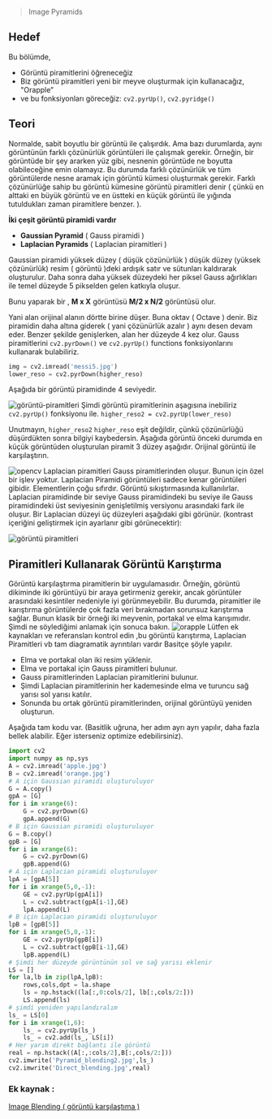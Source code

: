 > Image Pyramids

## Hedef

Bu bölümde,
- Görüntü piramitlerini öğreneceğiz
- Biz görüntü piramitleri yeni bir meyve oluşturmak için kullanacağız, "Orapple”
- ve bu fonksiyonları göreceğiz: `cv2.pyrUp()`, `cv2.pyridge()`

## Teori

Normalde, sabit boyutlu bir görüntü ile çalışırdık. Ama bazı durumlarda, aynı görüntünün farklı çözünürlük görüntüleri ile çalışmak gerekir. Örneğin, bir görüntüde bir şey ararken yüz gibi, nesnenin görüntüde ne boyutta olabileceğine emin olamayız. Bu durumda farklı çözünürlük ve tüm görüntülerde nesne aramak için görüntü kümesi oluşturmak gerekir. Farklı çözünürlüğe sahip bu görüntü kümesine görüntü piramitleri denir  ( çünkü en alttaki en büyük görüntü ve en üstteki en küçük görüntü ile yığında tutuldukları zaman piramitlere benzer. ).

**İki çeşit görüntü piramidi vardır**
- **Gaussian Pyramid** ( Gauss piramidi )
- **Laplacian Pyramids** ( Laplacian piramitleri )

Gaussian piramidi yüksek düzey ( düşük çözünürlük )  düşük düzey (yüksek çözünürlük) resim ( görüntü )deki ardışık satır ve sütunları kaldırarak oluşturulur. Daha sonra daha yüksek düzeydeki her piksel Gauss ağırlıkları ile temel düzeyde 5 pikselden gelen katkıyla oluşur.

Bunu yaparak bir , **M x X** görüntüsü **M/2 x N/2** görüntüsü olur.

Yani alan orijinal alanın dörtte birine düşer. Buna oktav ( Octave ) denir. Biz piramidin daha altına giderek ( yani çözünürlük azalır ) aynı desen devam eder. Benzer şekilde genişlerken, alan her düzeyde 4 kez olur. Gauss piramitlerini `cv2.pyrDown()` ve `cv2.pyrUp()` functions  fonksiyonlarını kullanarak bulabiliriz.

```python
img = cv2.imread('messi5.jpg')
lower_reso = cv2.pyrDown(higher_reso)
```
Aşağıda bir görüntü piramidinde 4 seviyedir.

![görüntü-piramitleri](https://www.coogger.com/media/images/opencv_messi.jpg?style=center)
Şimdi görüntü piramitlerinin aşagısına inebiliriz `cv2.pyrUp()`  fonksiyonu ile.
`higher_reso2 = cv2.pyrUp(lower_reso)`

Unutmayın, `higher_reso2` `higher_reso` eşit değildir, çünkü çözünürlüğü düşürdükten sonra bilgiyi kaybedersin. Aşağıda görüntü önceki durumda en küçük görüntüden oluşturulan piramit 3 düzey aşağıdır. Orijinal görüntü ile karşılaştırın.

![opencv](https://opencv-python-tutroals.readthedocs.io/en/latest/_images/messiup.jpg?style=center)
Laplacian piramitleri Gauss piramitlerinden oluşur. Bunun için özel bir işlev yoktur. Laplacian Piramidi görüntüleri sadece kenar görüntüleri gibidir. Elementlerin çoğu sıfırdır. Görüntü sıkıştırmasında kullanılırlar. Laplacian piramidinde bir seviye Gauss piramidindeki bu seviye ile Gauss piramidindeki üst seviyesinin genişletilmiş versiyonu arasındaki fark ile oluşur. Bir Laplacian düzeyi üç düzeyleri aşağıdaki gibi görünür. (kontrast içeriğini geliştirmek için ayarlanır gibi görünecektir):

![görüntü piramitleri](https://opencv-python-tutroals.readthedocs.io/en/latest/_images/lap.jpg?style=center)

## Piramitleri Kullanarak Görüntü Karıştırma

Görüntü karşılaştırma piramitlerin bir uygulamasıdır. Örneğin, görüntü dikiminde iki görüntüyü bir araya getirmeniz gerekir, ancak görüntüler arasındaki kesintiler nedeniyle iyi görünmeyebilir. Bu durumda, piramitler ile karıştırma görüntülerde çok fazla veri bırakmadan sorunsuz karıştırma sağlar. Bunun klasik bir örneği iki meyvenin, portakal ve elma karışımıdır. Şimdi ne söylediğimi anlamak için sonuca bakın.
![orapple](https://opencv-python-tutroals.readthedocs.io/en/latest/_images/orapple.jpg?style=center)
Lütfen ek kaynakları ve referansları kontrol edin ,bu görüntü karıştırma, Laplacian Piramitleri vb tam diagramatik ayrıntıları vardır Basitçe şöyle yapılır.

- Elma ve portakal olan iki resim yüklenir.
- Elma ve portakal için Gauss piramitleri bulunur.
- Gauss piramitlerinden Laplacian piramitlerini bulunur.
- Şimdi Laplacian piramitlerinin her kademesinde elma ve turuncu sağ yarısı sol yarısı katılır.
- Sonunda bu ortak görüntü piramitlerinden, orijinal görüntüyü yeniden oluşturun.

Aşağıda tam kodu var. (Basitlik uğruna, her adım ayrı ayrı yapılır, daha fazla bellek alabilir. Eğer isterseniz optimize edebilirsiniz).

```python
import cv2
import numpy as np,sys
A = cv2.imread('apple.jpg')
B = cv2.imread('orange.jpg')
# A için Gaussian piramidi oluşturuluyor
G = A.copy()
gpA = [G]
for i in xrange(6):
    G = cv2.pyrDown(G)
    gpA.append(G)
# B için Gaussian piramidi oluşturuluyor
G = B.copy()
gpB = [G]
for i in xrange(6):
    G = cv2.pyrDown(G)
    gpB.append(G)
# A için Laplacian piramidi oluşturuluyor
lpA = [gpA[5]]
for i in xrange(5,0,-1):
    GE = cv2.pyrUp(gpA[i])
    L = cv2.subtract(gpA[i-1],GE)
    lpA.append(L)
# B için Laplacian piramidi oluşturuluyor
lpB = [gpB[5]]
for i in xrange(5,0,-1):
    GE = cv2.pyrUp(gpB[i])
    L = cv2.subtract(gpB[i-1],GE)
    lpB.append(L)
# Şimdi her düzeyde görüntünün sol ve sağ yarısı eklenir
LS = []
for la,lb in zip(lpA,lpB):
    rows,cols,dpt = la.shape
    ls = np.hstack((la[:,0:cols/2], lb[:,cols/2:]))
    LS.append(ls)
# şimdi yeniden yapılandıralım
ls_ = LS[0]
for i in xrange(1,6):
    ls_ = cv2.pyrUp(ls_)
    ls_ = cv2.add(ls_, LS[i])
# Her yarım direkt bağlantı ile görüntü
real = np.hstack((A[:,:cols/2],B[:,cols/2:]))
cv2.imwrite('Pyramid_blending2.jpg',ls_)
cv2.imwrite('Direct_blending.jpg',real)
```

### Ek kaynak :

[Image Blending ( görüntü karşılaştıma )](http://pages.cs.wisc.edu/~csverma/CS766_09/ImageMosaic/imagemosaic.html)
